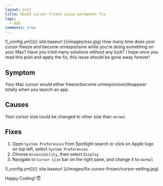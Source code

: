 ```yaml
---
layout: post
title: MacOS cursor frozen issue permanent fix
tags:
  - OSX
comments: true
---
```


![_config.yml]({{ site.baseurl }}/images/osx.jpg)
How many time does your cursor freeze and become unresponsive while you're doing something on your Mac? Have you tried many solutions without any luck? I hope once you read this post and apply the fix, this issue should be gone away forever!


## Symptom
Your Mac cursor would either freeze/become unresponsive/disappear totally when you launch an app.

## Causes
Your cursor size could be changed to other size than `normal`

## Fixes

1. Open `System Preferences` from Spotlight search or click on Apple logo on top left, select `System Preferences`
2. Choose `Accessibility`, then select `Display`
3. Navigate to `Cursor size` bar on the right pane, and change it to `normal`

![_config.yml]({{ site.baseurl }}/images/fix-cursor-frozen/cursor-setting.jpg)



Happy Coding! 😇
